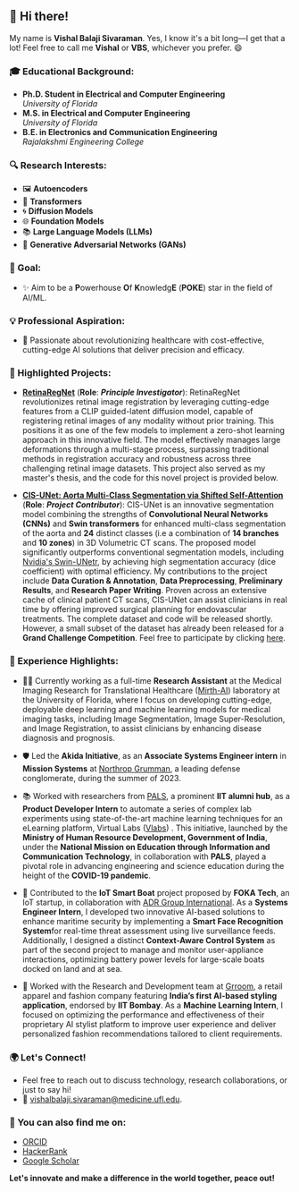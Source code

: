 ## 👋 Hi there!
My name is **Vishal Balaji Sivaraman**. Yes, I know it's a bit long—I get that a lot! Feel free to call me **Vishal** or **VBS**, whichever you prefer. 😄

### 🎓 Educational Background:
- **Ph.D. Student in Electrical and Computer Engineering**  
  _University of Florida_
- **M.S. in Electrical and Computer Engineering**  
  _University of Florida_
- **B.E. in Electronics and Communication Engineering**  
  _Rajalakshmi Engineering College_

### 🔍 Research Interests:
- 🖼️ **Autoencoders**
- 🤖 **Transformers**
- 🌀 **Diffusion Models**
- 🌐 **Foundation Models**
- 📚 **Large Language Models (LLMs)**
- 🔁 **Generative Adversarial Networks (GANs)**

### 🎯 Goal:
- ✨ Aim to be a **P**owerhouse **O**f **K**nowledg**E** (**POKE**) star in the field of AI/ML.

### 💡 Professional Aspiration:
- 🚀 Passionate about revolutionizing healthcare with cost-effective, cutting-edge AI solutions that deliver precision and efficacy.

### 🌟 Highlighted Projects:
- [**RetinaRegNet**](https://export.arxiv.org/abs/2404.16017) (**Role**: ***Principle Investigator***): RetinaRegNet revolutionizes retinal image registration by leveraging cutting-edge features from a CLIP guided-latent diffusion model, capable of registering retinal images of any modality without prior training. This positions it as one of the few models to implement a zero-shot learning approach in this innovative field. The model effectively manages large deformations through a multi-stage process, surpassing traditional methods in registration accuracy and robustness across three challenging retinal image datasets. This project also served as my master's thesis, and the code for this novel project is provided below.
 
- [**CIS-UNet: Aorta Multi-Class Segmentation via Shifted Self-Attention**](https://arxiv.org/abs/2401.13049) (**Role**: ***Project Contributor***): CIS-UNet is an innovative segmentation model combining the strengths of **Convolutional Neural Networks (CNNs)** and **Swin transformers** for enhanced multi-class segmentation of the aorta and **24** distinct classes (i.e a combination of **14 branches** and **10 zones**) in 3D Volumetric CT scans. The proposed model significantly outperforms conventional segmentation models, including [Nvidia's Swin-UNetr](https://developer.nvidia.com/blog/novel-transformer-model-achieves-state-of-the-art-benchmarks-in-3d-medical-image-analysis/), by achieving high segmentation accuracy (dice coefficient) with optimal efficiency. My contributions to the project include **Data Curation & Annotation**, **Data Preprocessing**, **Preliminary Results**, and **Research Paper Writing**. Proven across an extensive cache of clinical patient CT scans, CIS-UNet can assist clinicians in real time by offering improved surgical planning for endovascular treatments. The complete dataset and code will be released shortly. However, a small subset of the dataset has already been released for a **Grand Challenge Competition**. Feel free to participate by clicking [here](https://aortaseg24.grand-challenge.org/).

  
### 💼 Experience Highlights:
- 👨‍🔬 Currently working as a full-time **Research Assistant** at the Medical Imaging Research for Translational Healthcare ([Mirth-AI](https://mirthai.medicine.ufl.edu/)) laboratory at the University of Florida, where I focus on developing cutting-edge, deployable deep learning and machine learning models for medical imaging tasks, including Image Segmentation, Image Super-Resolution, and Image Registration, to assist clinicians by enhancing disease diagnosis and prognosis.

- 🛡️ Led the **Akida Initiative**, as an **Associate Systems Engineer intern** in **Mission Systems** at [Northrop Grumman](https://www.northropgrumman.com/), a leading defense conglomerate, during the summer of 2023.

- 📚 Worked with researchers from [PALS](https://palspgm.com/), a prominent **IIT alumni hub**, as a **Product Developer Intern** to automate a series of complex lab experiments using state-of-the-art machine learning techniques for an eLearning platform, Virtual Labs ([Vlabs](https://palspgm.com/vlabs/)) . This initiative, launched by the **Ministry of Human Resource Development, Government of India**, under the **National Mission on Education through Information and Communication Technology**, in collaboration with **PALS**, played a pivotal role in advancing engineering and science education during the height of the **COVID-19 pandemic**.

- 🚢 Contributed to the **IoT Smart Boat** project proposed by **FOKA Tech**, an IoT startup, in collaboration with [ADR Group International](https://adrgrp.com/). As a **Systems Engineer Intern**, I developed two innovative AI-based solutions to enhance maritime security by implementing a **Smart Face Recognition System**for real-time threat assessment using live surveillance feeds. Additionally, I designed a distinct **Context-Aware Control System** as part of the second project to manage and monitor user-appliance interactions, optimizing battery power levels for large-scale boats docked on land and at sea.

- 👗 Worked with the Research and Development team at [Grroom](https://grroom.in/), a retail apparel and fashion company featuring **India’s first AI-based styling application**, endorsed by **IIT Bombay**. As a **Machine Learning Intern**, I focused on optimizing the performance and effectiveness of their proprietary AI stylist platform to improve user experience and deliver personalized fashion recommendations tailored to client requirements.
  

### 🌍 Let's Connect!
- Feel free to reach out to discuss technology, research collaborations, or just to say hi!
- 📧 vishalbalaji.sivaraman@medicine.ufl.edu.
### 📱 You can also find me on:
- [ORCID](https://orcid.org/0000-0002-6807-3957)
- [HackerRank](https://www.hackerrank.com/profile/vi_sivaraman)
- [Google Scholar](https://scholar.google.com/citations?user=l60AN2gAAAAJ&hl=en)

**Let's innovate and make a difference in the world together, peace out!**
